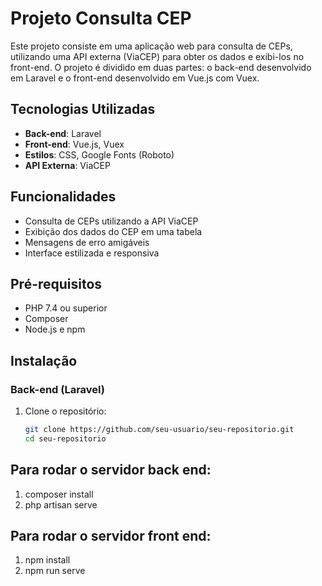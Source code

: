 # Projeto Consulta CEP

Este projeto consiste em uma aplicação web para consulta de CEPs, utilizando uma API externa (ViaCEP) para obter os dados e exibi-los no front-end. O projeto é dividido em duas partes: o back-end desenvolvido em Laravel e o front-end desenvolvido em Vue.js com Vuex.

## Tecnologias Utilizadas

- **Back-end**: Laravel
- **Front-end**: Vue.js, Vuex
- **Estilos**: CSS, Google Fonts (Roboto)
- **API Externa**: ViaCEP

## Funcionalidades

- Consulta de CEPs utilizando a API ViaCEP
- Exibição dos dados do CEP em uma tabela
- Mensagens de erro amigáveis
- Interface estilizada e responsiva

## Pré-requisitos

- PHP 7.4 ou superior
- Composer
- Node.js e npm

## Instalação

### Back-end (Laravel)

1. Clone o repositório:
   ```bash
   git clone https://github.com/seu-usuario/seu-repositorio.git
   cd seu-repositorio
## Para rodar o servidor back end: 
1. composer install
2. php artisan serve

## Para rodar o servidor front end:
1. npm install
2. npm run serve

